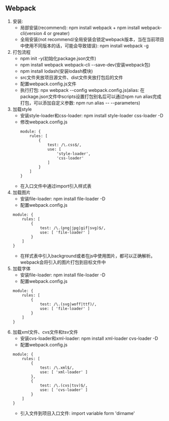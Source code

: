 ## Webpack
1. 安装: 
	* 局部安装(recommend): npm install webpack + npm install webpack-cli(version 4 or greater) 
	* 全局安装(not recommend/全局安装会锁定webpack版本，当在当前项目中使用不同版本的话，可能会导致错误): npm install webpack -g
2. 打包流程
	* npm init -y(初始化package.json文件)
	* npm install webpack webpack-cli --save-dev(安装webpack包)
	* npm install lodash(安装lodash模块)
	* src文件夹放项目源文件、dist文件夹放打包后的文件
	* 配置webpack.config.js文件
	* 执行打包: npx webpack --config webpack.config.js(alias: 在package.json文件中scripts设置打包别名后可以通过npm run alias完成打包，可以添加自定义参数: npm run alias -- --parameters) 	
3. 加载style
	* 安装style-loader和css-loader: npm install style-loader css-loader -D
	* 修改webpack.config.js
		```
		module: {
			rules: [
				{
					test: /\.css$/,
					use: [
						'style-loader',
						'css-loader'
					]
				}
			]
		}
		```
	* 在入口文件中通过import引入样式表	
4. 加载图片
	* 安装file-loader: npm install file-loader -D
	* 配置webpack.config.js
	```
	module: {
		rules: [
			{
				test: /\.(png|jpg|gif|svg)$/,
				use: [ 'file-loader' ]
			}
		]
	}
	```	
	* 在样式表中引入background或者在js中使用图片，都可以正确解析。webpack会将引入的图片打包到目标文件中
5. 加载字体
	* 安装file-loader: npm install file-loader -D
	* 配置webpack.config.js
	```
	module: {
		rules: [
			{
				test: /\.(svg|woff|ttf)/,
				use: [ 'file-loader' ]
			}
		]
	}
	```	
6. 加载xml文件、cvs文件和tsv文件
	* 安装cvs-loader和xml-loader: npm install xml-loader cvs-loader -D
	* 配置webpack.config.js
	```
	module: {
		rules: [
			{
				test: /\.xml$/,
				use: [ 'xml-loader' ]
			},
			{
				test: /\.(cvs|tsv)$/,
				use: [ 'cvs-loader' ]
			}
		]
	}
	```	
	* 引入文件到项目入口文件: import variable form 'dirname'
